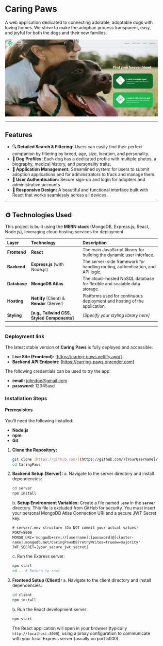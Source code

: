 #  Caring Paws

A web application dedicated to connecting adorable, adoptable dogs with loving homes. We strive to make the adoption process transparent, easy, and joyful for both the dogs and their new families.


![Project Screenshot](client/public/home-page.png)

---

##  Features

* **🔍 Detailed Search & Filtering:** Users can easily find their perfect companion by filtering by breed, age, size, location, and personality.
* **🐶 Dog Profiles:** Each dog has a dedicated profile with multiple photos, a biography, medical history, and personality traits.
* **📝 Application Management:** Streamlined system for users to submit adoption applications and for administrators to track and manage them.
* **👤 User Authentication:** Secure sign-up and login for adopters and administrative accounts.
* **📱 Responsive Design:** A beautiful and functional interface built with React that works seamlessly across all devices.

---

## ⚙️ Technologies Used

This project is built using the **MERN stack** (MongoDB, Express.js, React, Node.js), leveraging cloud hosting services for deployment.

| Layer | Technology | Description |
| :--- | :--- | :--- |
| **Frontend** | **React** | The main JavaScript library for building the dynamic user interface. |
| **Backend** | **Express.js** (with Node.js) | The server-side framework for handling routing, authentication, and API logic. |
| **Database** | **MongoDB Atlas** | The cloud-hosted NoSQL database for flexible and scalable data storage. |
| **Hosting** | **Netlify** (Client) & **Render** (Server) | Platforms used for continuous deployment and hosting of the application. |
| **Styling** | **[e.g., Tailwind CSS, Styled Components]** | *[Specify your styling library here]* |

---

### Deployment link

The latest stable version of **Caring Paws** is fully deployed and accessible:

* **Live Site (Frontend):** [https://caring-paws.netlify.app/]
* **Backend API Endpoint:** [https://carring-paws.onrender.com]

The following credentials can be used to try the app:
* **email:** johndoe@gmail.com
* **password:** 12345asd



### Installation Steps


#### Prerequisites

You'll need the following installed:
* **Node.js** 
* **npm** 
* **Git**


1.  **Clone the Repository:**
    ```bash
    git clone [https://github.com/](https://github.com/)[YourUsername]/CaringPaws.git
    cd CaringPaws
    ```

2.  **Backend Setup (Server):**
    a. Navigate to the server directory and install dependencies:
       ```bash
       cd server
       npm install
       ```
    b. **Setup Environment Variables:** Create a file named **`.env`** in the **`server`** directory. This file is excluded from GitHub for security. You must insert your personal MongoDB Atlas Connection URI and a secure JWT Secret key.
       ```
       # server/.env structure (Do NOT commit your actual values)
       PORT=5000
       MONGO_URI='mongodb+srv://[username]:[password]@[cluster-name].mongodb.net/CaringPawsDB?retryWrites=true&w=majority'
       JWT_SECRET=[your_secure_jwt_secret]
       ```
    c. Run the Express server:
       ```bash
       npm start
       cd .. # Return to root
       ```

3.  **Frontend Setup (Client):**
    a. Navigate to the client directory and install dependencies:
       ```bash
       cd client
       npm install
       ```
    b. Run the React development server:
       ```bash
       npm start
       ```
    The React application will open in your browser (typically `http://localhost:3000`), using a proxy configuration to communicate with your local Express server (usually on port 5000).


